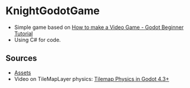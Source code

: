 # KnightGodotGame

- Simple game based on [How to make a Video Game - Godot Beginner Tutorial](https://www.youtube.com/watch?v=LOhfqjmasi0)
- Using C# for code.

## Sources

- [Assets](https://brackeysgames.itch.io/brackeys-platformer-bundle)
- Video on TileMapLayer physics: [Tilemap Physics in Godot 4.3+](https://www.youtube.com/watch?v=19rY6kzt_Rs)